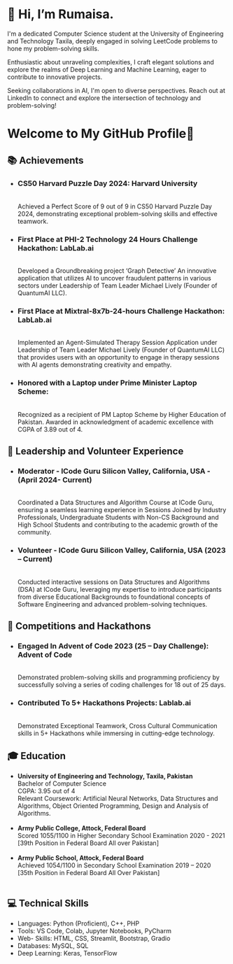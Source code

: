 <H1>👋 Hi, I’m Rumaisa.</H1>

<p>I'm a dedicated Computer Science student at the University of Engineering and Technology Taxila, deeply engaged in solving LeetCode problems to hone my problem-solving skills.</p>
<p>Enthusiastic about unraveling complexities, I craft elegant solutions and explore the realms of Deep Learning and Machine Learning, eager to contribute to innovative projects.</p>
<p>Seeking collaborations in AI, I'm open to diverse perspectives. Reach out at LinkedIn to connect and explore the intersection of technology and problem-solving!</p>

<div>
  <h1>Welcome to My GitHub Profile🚀</h1>
  <h2>📚 Achievements</h2>
  <ul>
    <li>
          <h3>CS50 Harvard Puzzle Day 2024: Harvard University</h3><br>
          Achieved a Perfect Score of 9 out of 9 in CS50 Harvard Puzzle Day 2024, demonstrating exceptional problem-solving skills and effective teamwork.</li>
    </li>
    <li>
      <h3>First Place at PHI-2 Technology 24 Hours Challenge Hackathon: LabLab.ai</h3><br>
      Developed a Groundbreaking project ‘Graph Detective’ An innovative application that utilizes AI to uncover fraudulent patterns in various sectors under Leadership of Team Leader Michael Lively (Founder of QuantumAI LLC).
    </li>
    <li>
      <h3>First Place at Mixtral-8x7b-24-hours Challenge Hackathon: LabLab.ai</h3><br>
      Implemented an Agent-Simulated Therapy Session Application under Leadership of Team Leader Michael Lively (Founder of QuantumAI LLC) that provides users with an opportunity to engage in therapy sessions with AI agents demonstrating creativity and empathy.
    </li>
    <li>
      <h3>Honored with a Laptop under Prime Minister Laptop Scheme: </h3><br>
      Recognized as a recipient of PM Laptop Scheme by Higher Education of Pakistan. Awarded in acknowledgment of academic excellence with CGPA of 3.89 out of 4.
    </li>
  </ul>
  <h2>🤝 Leadership and Volunteer Experience</h2>
  <ul>
    <li>
      <h3>Moderator - ICode Guru Silicon Valley, California, USA - (April 2024- Current)</h3><br>
      Coordinated a Data Structures and Algorithm Course at ICode Guru, ensuring a seamless learning experience in Sessions Joined by Industry Professionals, Undergraduate Students with Non-CS Background and High School Students and contributing to the academic growth of the community.
    </li>
    <li>
      <h3>Volunteer - ICode Guru Silicon Valley, California, USA (2023 – Current) </h3><br>
      Conducted interactive sessions on Data Structures and Algorithms (DSA) at ICode Guru, leveraging my expertise to introduce participants from diverse Educational Backgrounds to foundational concepts of Software Engineering and advanced problem-solving techniques.
    </li>
  </ul>
  <h2>🏅 Competitions and Hackathons</h2>
  <ul>
    <li>
      <h3>Engaged In Advent of Code 2023 (25 – Day Challenge): Advent of Code</h3><br>
      Demonstrated problem-solving skills and programming proficiency by successfully solving a series of coding challenges for 18 out of 25 days.
    </li>
    <li>
      <h3>Contributed To 5+ Hackathons Projects: Lablab.ai</h3><br>
      Demonstrated Exceptional Teamwork, Cross Cultural Communication skills in 5+ Hackathons while immersing in cutting-edge technology.
    </li>
  </ul>
  <h2>🎓 Education</h2>
  <ul>
    <li>
      <strong>University of Engineering and Technology, Taxila, Pakistan</strong><br>
      Bachelor of Computer Science<br>
      CGPA: 3.95 out of 4<br>
      Relevant Coursework: Artificial Neural Networks, Data Structures and Algorithms, Object Oriented Programming, Design and Analysis of Algorithms.<br>
    </li><br>
    <li>
      <strong>Army Public College, Attock, Federal Board</strong><br>
      Scored 1055/1100 in Higher Secondary School Examination 2020 - 2021<br>
      [39th Position in Federal Board All over Pakistan]<br>
    </li><br>
    <li>
      <strong>Army Public School, Attock, Federal Board</strong><br>
      Achieved 1054/1100 in Secondary School Examination 2019 – 2020<br>
      [35th Position in Federal Board All Over Pakistan]<br>
    </li><br>
  </ul>
  <h2>💻 Technical Skills</h2>
  <ul>
    <li>Languages: Python (Proficient), C++, PHP</li>
    <li>Tools: VS Code, Colab, Jupyter Notebooks, PyCharm</li>
    <li>Web- Skills: HTML, CSS, Streamlit, Bootstrap, Gradio</li>
    <li>Databases: MySQL, SQL</li>
    <li>Deep Learning: Keras, TensorFlow</li>
  </ul>
</div>




